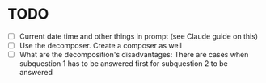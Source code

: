 # TODO
- [ ] Current date time and other things in prompt (see Claude guide on this)
- [ ] Use the decomposer. Create a composer as well
- [ ] What are the decomposition's disadvantages: There are cases when subquestion 1 has to be answered first for subquestion 2 to be answered
